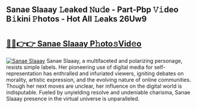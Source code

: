 ## Sanae Slaaay 𝙻eaked 𝙽u𝚍e - Part-Pbp 𝚅𝚒deo B𝚒kini 𝙿hotos - Hot All 𝙻eaks 26Uw9

# <h2><a href="http://ld5122.urlbe.top/?page=Sanae+Slaaay">🔗🔗👉👉 Sanae Slaaay P𝚑oto𝚜Vid𝚎o</a></h2>

[![Sanae Slaaay](https://i.imgur.com/eBuTRDB.gif)](http://ld5122.urlbe.top/?page=Sanae+Slaaay)
Sanae Slaaay, a multifaceted and polarizing personage, resists simple labels. Her pioneering use of digital media for self-representation has enthralled and infuriated viewers, igniting debates on morality, artistic expression, and the evolving nature of online communities. Though her next moves are unclear, her influence on the digital world is indisputable. Fueled by unyielding resolve and undeniable charisma, Sanae Slaaay presence in the virtual universe is unparalleled.
